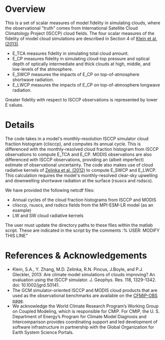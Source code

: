 # Overview #

This is a set of scalar measures of model fidelity in simulating clouds, where the observational "truth" comes from International Satellite Cloud Climatology Project (ISCCP) cloud fields.  The four scalar measures of the fidelity of model cloud simulations are described in Section 4 of [Klein et al. (2013)](http://www.atmos.washington.edu/~mzelinka/Klein_etal13.pdf).

  * E\_TCA measures fidelity in simulating total cloud amount.
  * E\_CP measures fidelity in simulating cloud-top pressure and optical depth of optically intermediate and thick clouds at high, middle, and low-levels of the atmosphere.
  * E\_SWCP measures the impacts of E\_CP on top-of-atmosphere shortwave radiation.
  * E\_LWCP measures the impacts of E\_CP on top-of-atmosphere longwave radiation.

Greater fidelity with respect to ISCCP observations is represented by lower E values.

# Details #

The code takes in a model's monthly-resolution ISCCP simulator cloud fraction histogram (clisccp), and computes its annual cycle.  This is differenced with the monthly-resolved cloud fraction histogram from ISCCP observations to compute E\_TCA and E\_CP.  MODIS observations are also differenced with ISCCP observations, providing an (albeit imperfect) estimate of observational uncertainty.  The code also makes use of cloud radiative kernels of [Zelinka et al. (2012)](http://www.atmos.washington.edu/~mzelinka/Zelinka_etal12a.pdf) to compute E\_SWCP and E\_LWCP.  This calculation requires the model's monthly-resolved clear-sky upwelling and downwelling shortwave radiation at the surface (rsuscs and rsdscs).

We have provided the following netcdf files:
  * Annual cycles of the cloud fraction histograms from ISCCP and MODIS
  * clisccp, rsuscs, and rsdscs fields from the MPI-ESM-LR model (as an example)
  * LW and SW cloud radiative kernels

The user must update the directory paths to these files within the matlab script. These are indicated in the script by the comments :% USER: MODIFY THIS LINE"

# References & Acknowledgements #

  * Klein, S.A., Y. Zhang, M.D. Zelinka, R.N. Pincus, J.Boyle, and P.J. Gleckler, 2013: Are climate model simulations of clouds improving? An evaluation using the ISCCP simulator. J. Geophys. Res. 118, 1329-1342. doi: 10.1002/jgrd.50141.
  * The GCM simulator-oriented ISCCP and MODIS cloud products that are used as the observational benchmarks are available on the [CFMIP-OBS page](http://climserv.ipsl.polytechnique.fr/cfmip-obs/).
  * We acknowledge the World Climate Research Program’s Working Group on Coupled Modeling, which is responsible for CMIP. For CMIP, the U. S. Department of Energy’s Program for Climate Model Diagnosis and Intercomparison provides coordinating support and led development of software infrastructure in partnership with the Global Organization for Earth System Science Portals.